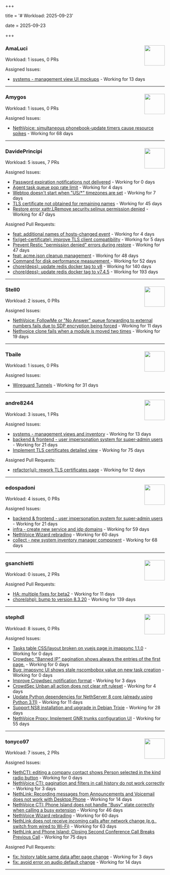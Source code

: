 +++

title = '# Workload: 2025-09-23'

date = 2025-09-23

+++

### AmaLuci <img src='https://avatars.githubusercontent.com/u/166636295?v=4&s=64' width='64' height='64' style='float:right;' /> ###
Workload: 1 issues, 0 PRs


Assigned Issues:
- [systems - management view UI mockups](https://github.com/NethServer/my/issues/23) - Working for 13 days
---

### Amygos <img src='https://avatars.githubusercontent.com/u/510232?v=4&s=64' width='64' height='64' style='float:right;' /> ###
Workload: 1 issues, 0 PRs


Assigned Issues:
- [NethVoice: simultaneous phonebook-update timers cause resource spikes](https://github.com/NethServer/dev/issues/7555) - Working for 68 days
---

### DavidePrincipi <img src='https://avatars.githubusercontent.com/u/2920838?v=4&s=64' width='64' height='64' style='float:right;' /> ###
Workload: 5 issues, 7 PRs


Assigned Issues:
- [Password expiration notifications not delivered](https://github.com/NethServer/dev/issues/7644) - Working for 0 days
- [Agent task queue pop rate limit](https://github.com/NethServer/dev/issues/7636) - Working for 4 days
- [Webtop doesn't start when "US/*" timezones are set](https://github.com/NethServer/dev/issues/7630) - Working for 7 days
- [TLS certificate not obtained for remaining names](https://github.com/NethServer/dev/issues/7601) - Working for 45 days
- [Restore error xattr.LRemove security.selinux permission denied](https://github.com/NethServer/dev/issues/7598) - Working for 47 days

Assigned Pull Requests:
- [feat: additional names of hosts-changed event](https://github.com/NethServer/ns8-traefik/pull/109) - Working for 4 days
- [fix(get-certificate): improve TLS client compatibility](https://github.com/NethServer/ns8-core/pull/937) - Working for 5 days
- [Prevent Restic "permission denied" errors during restore](https://github.com/NethServer/ns8-core/pull/920) - Working for 47 days
- [feat: acme.json cleanup management](https://github.com/NethServer/ns8-traefik/pull/103) - Working for 48 days
- [Command for disk performance measurement ](https://github.com/NethServer/ns8-core/pull/915) - Working for 52 days
- [chore(deps): update redis docker tag to v8](https://github.com/NethServer/ns8-core/pull/874) - Working for 140 days
- [chore(deps): update redis docker tag to v7.4.5](https://github.com/NethServer/ns8-core/pull/830) - Working for 193 days
---

### Stell0 <img src='https://avatars.githubusercontent.com/u/4547897?v=4&s=64' width='64' height='64' style='float:right;' /> ###
Workload: 2 issues, 0 PRs


Assigned Issues:
- [NethVoice: FollowMe or "No Answer" queue forwarding to external numbers fails due to SDP encryption being forced](https://github.com/NethServer/dev/issues/7627) - Working for 11 days
- [Nethvoice clone fails when a module is moved two times](https://github.com/NethServer/dev/issues/7616) - Working for 19 days
---

### Tbaile <img src='https://avatars.githubusercontent.com/u/8052641?v=4&s=64' width='64' height='64' style='float:right;' /> ###
Workload: 1 issues, 0 PRs


Assigned Issues:
- [Wireguard Tunnels](https://github.com/NethServer/nethsecurity/issues/1352) - Working for 31 days
---

### andre8244 <img src='https://avatars.githubusercontent.com/u/4612169?v=4&s=64' width='64' height='64' style='float:right;' /> ###
Workload: 3 issues, 1 PRs


Assigned Issues:
- [systems - management views and inventory](https://github.com/NethServer/my/issues/22) - Working for 13 days
- [backend & frontend - user impersonation system for super-admin users](https://github.com/NethServer/my/issues/20) - Working for 21 days
- [Implement TLS certificates detailed view](https://github.com/NethServer/dev/issues/7548) - Working for 75 days

Assigned Pull Requests:
- [refactor(ui): rework TLS certificates page](https://github.com/NethServer/ns8-core/pull/933) - Working for 12 days
---

### edospadoni <img src='https://avatars.githubusercontent.com/u/6152486?v=4&s=64' width='64' height='64' style='float:right;' /> ###
Workload: 4 issues, 0 PRs


Assigned Issues:
- [backend & frontend - user impersonation system for super-admin users](https://github.com/NethServer/my/issues/20) - Working for 21 days
- [infra - create new service and idp domains](https://github.com/NethServer/my/issues/9) - Working for 59 days
- [NethVoice Wizard rebrading](https://github.com/NethServer/dev/issues/7571) - Working for 60 days
- [collect - new system inventory manager component](https://github.com/NethServer/my/issues/7) - Working for 68 days
---

### gsanchietti <img src='https://avatars.githubusercontent.com/u/804596?v=4&s=64' width='64' height='64' style='float:right;' /> ###
Workload: 0 issues, 2 PRs


Assigned Pull Requests:
- [HA: multiple fixes for beta2](https://github.com/NethServer/nethsecurity/pull/1369) - Working for 11 days
- [chore(php): bump to version 8.3.20](https://github.com/NethServer/ns8-webtop/pull/120) - Working for 139 days
---

### stephdl <img src='https://avatars.githubusercontent.com/u/3164851?v=4&s=64' width='64' height='64' style='float:right;' /> ###
Workload: 8 issues, 0 PRs


Assigned Issues:
- [Tasks table CSS/layout broken on vuejs page in imapsync 1.1.0](https://github.com/NethServer/dev/issues/7645) - Working for 0 days
- [Crowdsec "Banned IP" pagination shows always the entries of the first page.](https://github.com/NethServer/dev/issues/7643) - Working for 0 days
- [Bug: imapsync UI shows stale nscombobox value on new task creation](https://github.com/NethServer/dev/issues/7642) - Working for 0 days
- [Improve Crowdsec notification format](https://github.com/NethServer/dev/issues/7641) - Working for 3 days
- [CrowdSec Unban all action does not clear nft ruleset](https://github.com/NethServer/dev/issues/7635) - Working for 4 days
- [Update Python dependencies for NethServer 8 core (already using Python 3.11)](https://github.com/NethServer/dev/issues/7625) - Working for 11 days
- [Support NS8 installation and upgrade in Debian Trixie](https://github.com/NethServer/dev/issues/7608) - Working for 28 days
- [NethVoice Proxy: Implement GNR trunks configuration UI](https://github.com/NethServer/dev/issues/7578) - Working for 55 days
---

### tonyco97 <img src='https://avatars.githubusercontent.com/u/36625268?v=4&s=64' width='64' height='64' style='float:right;' /> ###
Workload: 7 issues, 2 PRs


Assigned Issues:
- [NethCTI: editing a company contact shows Person selected in the kind radio button](https://github.com/NethServer/dev/issues/7646) - Working for 0 days
- [NethVoice CTI: pagination and filters in call history do not work correctly](https://github.com/NethServer/dev/issues/7639) - Working for 3 days
- [NethLink: Recording messages from Announcements and Voicemail does not work with Desktop Phone](https://github.com/NethServer/dev/issues/7619) - Working for 14 days
- [NethVoice CTI: Phone Island does not handle "Busy" state correctly when calling a busy extension](https://github.com/NethServer/dev/issues/7599) - Working for 46 days
- [NethVoice Wizard rebrading](https://github.com/NethServer/dev/issues/7571) - Working for 60 days
- [NethLink does not receive incoming calls after network change (e.g., switch from wired to Wi-Fi)](https://github.com/NethServer/dev/issues/7561) - Working for 63 days
- [NethLink and Phone Island: Closing Second Conference Call Breaks Previous Call](https://github.com/NethServer/dev/issues/7550) - Working for 75 days

Assigned Pull Requests:
- [fix: history table same data after page change](https://github.com/nethesis/nethvoice-cti/pull/334) - Working for 3 days
- [fix: avoid error on audio default change](https://github.com/NethServer/nethlink/pull/73) - Working for 14 days
---

